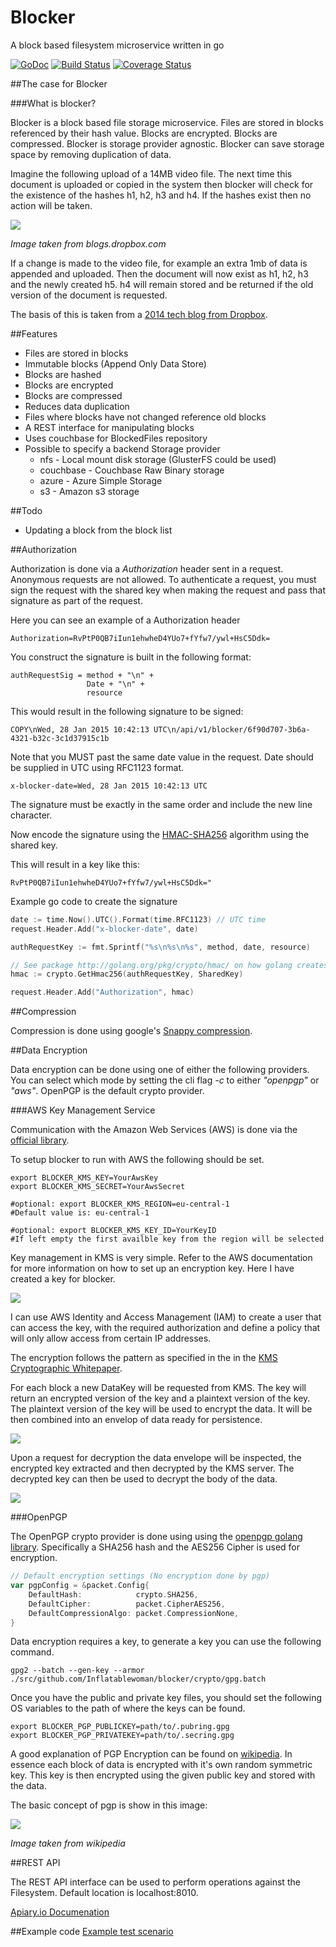 Blocker
=======
A block based filesystem microservice written in go

[![GoDoc](https://godoc.org/github.com/Inflatablewoman/blocker?status.svg)](https://godoc.org/github.com/Inflatablewoman/blocker)
[![Build Status](https://travis-ci.org/Inflatablewoman/blocker.svg)](https://travis-ci.org/Inflatablewoman/blocker)
[![Coverage Status](https://coveralls.io/repos/Inflatablewoman/blocker/badge.svg)](https://coveralls.io/r/Inflatablewoman/blocker)

##The case for Blocker

###What is blocker?

Blocker is a block based file storage microservice. Files are stored in blocks referenced by their hash value. Blocks are encrypted. Blocks are compressed. Blocker is storage provider agnostic. Blocker can save storage space by removing duplication of data.

Imagine the following upload of a 14MB video file. The next time this document is uploaded or copied in the system then blocker will check for the existence of the hashes h1, h2, h3 and h4. If the hashes exist then no action will be taken.

![](images/DropboxFileFormat.png?raw=true)

_Image taken from blogs.dropbox.com_

If a change is made to the video file, for example an extra 1mb of data is appended and uploaded. Then the document will now exist as h1, h2, h3 and the newly created h5. h4 will remain stored and be returned if the old version of the document is requested.

The basis of this is taken from a [2014 tech blog from Dropbox](https://blogs.dropbox.com/tech/2014/07/streaming-file-synchronization/).

##Features

- Files are stored in blocks
- Immutable blocks (Append Only Data Store)
- Blocks are hashed
- Blocks are encrypted
- Blocks are compressed
- Reduces data duplication
- Files where blocks have not changed reference old blocks
- A REST interface for manipulating blocks
- Uses couchbase for BlockedFiles repository
- Possible to specify a backend Storage provider
   + nfs - Local mount disk storage (GlusterFS could be used)
   + couchbase - Couchbase Raw Binary storage
   + azure - Azure Simple Storage
   + s3 - Amazon s3 storage

##Todo

- Updating a block from the block list

##Authorization

Authorization is done via a *Authorization* header sent in a request.  Anonymous requests are not allowed.  To authenticate a request, you must sign the request with the shared key when making the request and pass that signature as part of the request.  

Here you can see an example of a Authorization header
```
Authorization=RvPtP0QB7iIun1ehwheD4YUo7+fYfw7/ywl+HsC5Ddk=
```

You construct the signature is built in the following format:

```
authRequestSig = method + "\n" +
                 Date + "\n" +
                 resource
```

This would result in the following signature to be signed:

```
COPY\nWed, 28 Jan 2015 10:42:13 UTC\n/api/v1/blocker/6f90d707-3b6a-4321-b32c-3c1d37915c1b
```

Note that you MUST past the same date value in the request.  Date should be supplied in UTC using RFC1123 format.

```
x-blocker-date=Wed, 28 Jan 2015 10:42:13 UTC
```

  The signature must be exactly in the same order and include the new line character.  

Now encode the signature using the [HMAC-SHA256](http://en.wikipedia.org/wiki/Hash-based_message_authentication_code) algorithm using the shared key.

This will result in a key like this:
```
RvPtP0QB7iIun1ehwheD4YUo7+fYfw7/ywl+HsC5Ddk="
```

Example go code to create the signature

```go
date := time.Now().UTC().Format(time.RFC1123) // UTC time
request.Header.Add("x-blocker-date", date)

authRequestKey := fmt.Sprintf("%s\n%s\n%s", method, date, resource)

// See package http://golang.org/pkg/crypto/hmac/ on how golang creates hmacs
hmac := crypto.GetHmac256(authRequestKey, SharedKey)  

request.Header.Add("Authorization", hmac)
```

##Compression

Compression is done using google's [Snappy compression](https://code.google.com/p/snappy/).

##Data Encryption

Data encryption can be done using one of either the following providers.  You can select which mode by setting the cli flag *-c* to either *"openpgp"* or *"aws"*.  OpenPGP is the default crypto provider.

###AWS Key Management Service

Communication with the Amazon Web Services (AWS) is done via the [official library]("http://www.github.com/awslabs/aws-sdk-go/aws").

To setup blocker to run with AWS the following should be set.

```
export BLOCKER_KMS_KEY=YourAwsKey
export BLOCKER_KMS_SECRET=YourAwsSecret

#optional: export BLOCKER_KMS_REGION=eu-central-1
#Default value is: eu-central-1

#optional: export BLOCKER_KMS_KEY_ID=YourKeyID
#If left empty the first availble key from the region will be selected

```

Key management in KMS is very simple.  Refer to the AWS documentation for more information on how to set up an encryption key.  Here I have created a key for blocker.

![](images/aws_key_management.png?raw=true)

I can use AWS Identity and Access Management (IAM) to create a user that can access the key, with the required authorization and define a policy that will only allow access from certain IP addresses.

The encryption follows the pattern as specified in the in the [KMS Cryptographic Whitepaper](https://d0.awsstatic.com/whitepapers/KMS-Cryptographic-Details.pdf).

For each block a new DataKey will be requested from KMS.  The key will return an encrypted version of the key and a plaintext version of the key.  The plaintext version of the key will be used to encrypt the data.  It will be then combined into an envelop of data ready for persistence.

![](images/aws_encrypt.png?raw=true)

Upon a request for decryption the data envelope will be inspected, the encrypted key extracted and then decrypted by the KMS server.  The decrypted key can then be used to decrypt the body of the data.

![](images/aws_decrypt.png?raw=true)

###OpenPGP

The OpenPGP crypto provider is done using using the [openpgp golang library](https://godoc.org/golang.org/x/crypto/openpgp).  Specifically a SHA256 hash and the AES256 Cipher is used for encryption.  

```go
// Default encryption settings (No encryption done by pgp)
var pgpConfig = &packet.Config{
	DefaultHash:            crypto.SHA256,
	DefaultCipher:          packet.CipherAES256,
	DefaultCompressionAlgo: packet.CompressionNone,
}
```

Data encryption requires a key, to generate a key you can use the following command.  

```
gpg2 --batch --gen-key --armor ./src/github.com/Inflatablewoman/blocker/crypto/gpg.batch
```

Once you have the public and private key files, you should set the following OS variables to the path of where the keys can be found.

```
export BLOCKER_PGP_PUBLICKEY=path/to/.pubring.gpg
export BLOCKER_PGP_PRIVATEKEY=path/to/.secring.gpg
```

A good explanation of PGP Encryption can be found on [wikipedia](http://en.wikipedia.org/wiki/Pretty_Good_Privacy).  In essence each block of data is encrypted with it's own random symmetric key.  This key is then encrypted using the given public key and stored with the data.

The basic concept of pgp is show in this image:

![](images/PGP-diagram-wikipedia-479x500.jpg?raw=true)

_Image taken from wikipedia_

##REST API

The REST API interface can be used to perform operations against the Filesystem.  Default location is localhost:8010.

[Apiary.io Documenation](http://docs.blockerapi.apiary.io)

##Example code
[Example test scenario](https://github.com/Inflatablewoman/blocker/blob/master/server/server_test.go)
